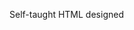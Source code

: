 Self-taught HTML designed
              
 
 
 
      
 
 
                                                                                                                   